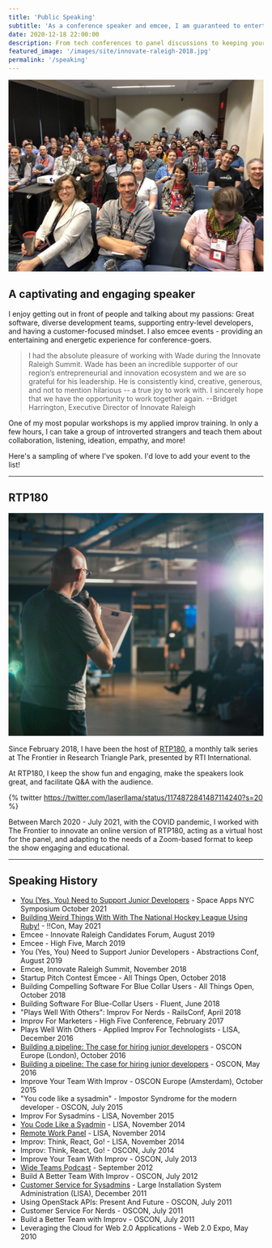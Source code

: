 ```yaml
---
title: 'Public Speaking'
subtitle: 'As a conference speaker and emcee, I am guaranteed to entertain'
date: 2020-12-18 22:00:00
description: From tech conferences to panel discussions to keeping your show moving, I can speak on a wide range of topics or be the host with the most.
featured_image: '/images/site/innovate-raleigh-2018.jpg'
permalink: '/speaking'
---
```


![](/images/site/ato-audience.jpg)

## A captivating and engaging speaker

I enjoy getting out in front of people and talking about my passions: Great software, diverse development teams, supporting entry-level developers, and having a customer-focused mindset. I also emcee events - providing an entertaining and energetic experience for conference-goers.

> I had the absolute pleasure of working with Wade during the Innovate Raleigh Summit. Wade has been an incredible supporter of our region’s entrepreneurial and innovation ecosystem and we are so grateful for his leadership. He is consistently kind, creative, generous, and not to mention hilarious -- a true joy to work with. I sincerely hope that we have the opportunity to work together again. --Bridget Harrington, Executive Director of Innovate Raleigh

One of my most popular workshops is my applied improv training. In only a few hours, I can take a group of introverted strangers and teach them about collaboration, listening, ideation, empathy, and more!

Here's a sampling of where I've spoken. I'd love to add your event to the list!

---

## RTP180

![](/images/site/rtp-180-back.jpg)

Since February 2018, I have been the host of [RTP180](https://frontier.rtp.org/rtp-180/), a monthly talk series at The Frontier in Research Triangle Park, presented by RTI International.

At RTP180, I keep the show fun and engaging, make the speakers look great, and facilitate Q&A with the audience.

{% twitter https://twitter.com/laserllama/status/1174872841487114240?s=20 %}

Between March 2020 - July 2021, with the COVID pandemic, I worked with The Frontier to innovate an online version of RTP180, acting as a virtual host for the panel, and adapting to the needs of a Zoom-based format to keep the show engaging and educational.

---

## Speaking History

* [You (Yes, You) Need to Support Junior Developers](https://youtu.be/Rba-ypJwx2A?t=12522) - Space Apps NYC Symposium October 2021
* [Building Weird Things With With The National Hockey League Using Ruby!](https://www.youtube.com/watch?v=5FoxERw7F2Y) - !!Con, May 2021
* Emcee - Innovate Raleigh Candidates Forum, August 2019
* Emcee - High Five, March 2019
* You (Yes, You) Need to Support Junior Developers - Abstractions Conf, August 2019
* Emcee, Innovate Raleigh Summit, November 2018
* Startup Pitch Contest Emcee - All Things Open, October 2018
* Building Compelling Software For Blue Collar Users - All Things Open, October 2018
* Building Software For Blue-Collar Users - Fluent, June 2018
* "Plays Well With Others": Improv For Nerds - RailsConf, April 2018
* Improv For Marketers - High Five Conference, February 2017
* Plays Well With Others - Applied Improv For Technologists - LISA, December 2016
* [Building a pipeline: The case for hiring junior developers](https://www.youtube.com/watch?v=5TEpCd1m3HQ) - OSCON Europe (London), October 2016
* [Building a pipeline: The case for hiring junior developers](https://www.youtube.com/watch?v=oL7H1aCJcxg) - OSCON, May 2016
* Improve Your Team With Improv - OSCON Europe (Amsterdam), October 2015
* "You code like a sysadmin" - Impostor Syndrome for the modern developer - OSCON, July 2015
* Improv For Sysadmins - LISA, November 2015
* [You Code Like a Syadmin](https://www.youtube.com/watch?v=ZjdqP-REoqc) - LISA, November 2014
* [Remote Work Panel](https://www.youtube.com/watch?v=vB92Znb6GS4) - LISA, November 2014
* Improv: Think, React, Go! - LISA, November 2014
* Improv: Think, React, Go! - OSCON, July 2014
* Improve Your Team With Improv - OSCON, July 2013
* [Wide Teams Podcast](http://www.wideteams.com/2012/09/12/episode-49-wade-minter-and-andrew-berkowitz-of-teamsnap/) - September 2012
* Build A Better Team With Improv - OSCON, July 2012
* [Customer Service for Sysadmins](https://www.youtube.com/watch?v=OPSBNWLy9mA) - Large Installation System Administration (LISA), December 2011
* Using OpenStack APIs: Present And Future - OSCON, July 2011
* Customer Service For Nerds - OSCON, July 2011
* Build a Better Team with Improv - OSCON, July 2011
* Leveraging the Cloud for Web 2.0 Applications - Web 2.0 Expo, May 2010
